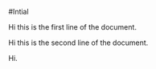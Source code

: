 #Intial 

Hi this is the first line of the document.

Hi this is the second line of the document.

Hi.
